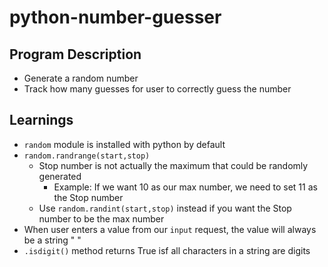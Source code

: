 # python-number-guesser

## Program Description
- Generate a random number
- Track how many guesses for user to correctly guess the number

## Learnings
- `random` module is installed with python by default
- `random.randrange(start,stop)`
    - Stop number is not actually the maximum that could be randomly generated
        - Example: If we want 10 as our max number, we need to set 11 as the Stop number
    - Use `random.randint(start,stop)` instead if you want the Stop number to be the max number
- When user enters a value from our `input` request, the value will always be a string " "
- `.isdigit()` method returns True isf all characters in a string are digits